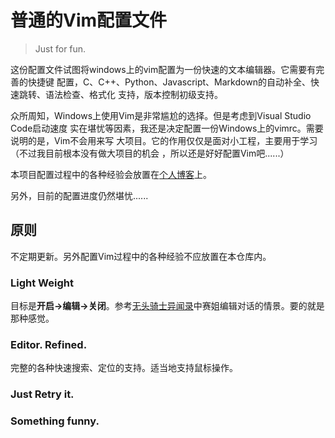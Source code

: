# 普通的Vim配置文件

> Just for fun.

这份配置文件试图将windows上的vim配置为一份快速的文本编辑器。它需要有完善的快捷键
配置，C、C++、Python、Javascript、Markdown的自动补全、快速跳转、语法检查、格式化
支持，版本控制初级支持。

众所周知，Windows上使用Vim是非常尴尬的选择。但是考虑到Visual Studio Code启动速度
实在堪忧等因素，我还是决定配置一份Windows上的vimrc。需要说明的是，Vim不会用来写
大项目。它的作用仅仅是面对小工程，主要用于学习（不过我目前根本没有做大项目的机会
，所以还是好好配置Vim吧......）

本项目配置过程中的各种经验会放置在[个人博客](https://bigface008.github.io)上。

另外，目前的配置进度仍然堪忧......

## 原则

不定期更新。另外配置Vim过程中的各种经验不应放置在本仓库内。

### Light Weight

目标是**开启->编辑->关闭**。参考[无头骑士异闻录](https://www.bilibili.com/bangumi/media/md1656/?from=search&seid=1843232236060658596)中赛姐编辑对话的情景。要的就是那种感觉。

### Editor. Refined.

完整的各种快速搜索、定位的支持。适当地支持鼠标操作。

### Just Retry it.

### Something funny.

